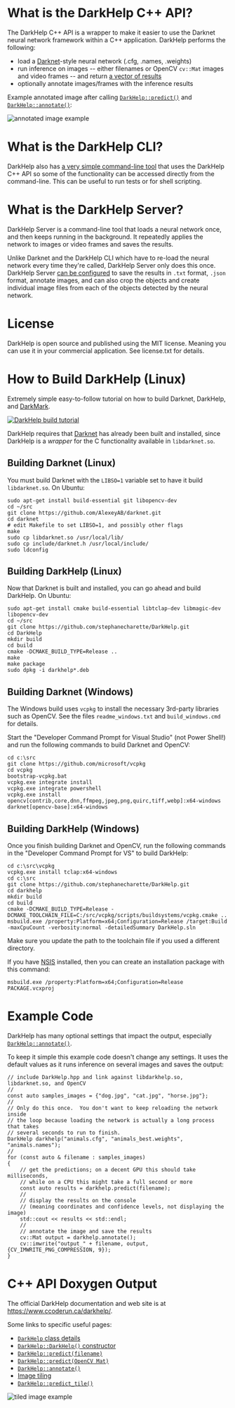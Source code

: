 # What is the DarkHelp C++ API?

The DarkHelp C++ API is a wrapper to make it easier to use the Darknet neural network framework within a C++ application.  DarkHelp performs the following:

- load a [Darknet](https://github.com/AlexeyAB/darknet)-style neural network (.cfg, .names, .weights)
- run inference on images -- either filenames or OpenCV `cv::Mat` images and video frames -- and return [a vector of results](https://www.ccoderun.ca/darkhelp/api/classDarkHelp.html#abcd5ee07c8d804ec37963cdb606511a9)
- optionally annotate images/frames with the inference results

Example annotated image after calling [`DarkHelp::predict()`](https://www.ccoderun.ca/darkhelp/api/classDarkHelp.html#a5c3e83dcf445d7c2590ae6f1672789b5) and [`DarkHelp::annotate()`](https://www.ccoderun.ca/darkhelp/api/classDarkHelp.html#a0777388373987711f6f955f95f7b413a):

![annotated image example](src-doc/shade_25pcnt.png)

# What is the DarkHelp CLI?

DarkHelp also has [a very simple command-line tool](https://www.ccoderun.ca/darkhelp/api/Tool.html) that uses the DarkHelp C++ API so some of the functionality can be accessed directly from the command-line.  This can be useful to run tests or for shell scripting.

# What is the DarkHelp Server?

DarkHelp Server is a command-line tool that loads a neural network once, and then keeps running in the background.  It repeatedly applies the network to images or video frames and saves the results.

Unlike Darknet and the DarkHelp CLI which have to re-load the neural network every time they're called, DarkHelp Server only does this once.  DarkHelp Server [can be configured](https://www.ccoderun.ca/darkhelp/api/Server.html) to save the results in `.txt` format, `.json` format, annotate images, and can also crop the objects and create individual image files from each of the objects detected by the neural network.

# License

DarkHelp is open source and published using the MIT license.  Meaning you can use it in your commercial application.  See license.txt for details.

# How to Build DarkHelp (Linux)

Extremely simple easy-to-follow tutorial on how to build Darknet, DarkHelp, and [DarkMark](https://github.com/stephanecharette/DarkMark).

[![DarkHelp build tutorial](src-doc/darkmark_build_thumbnail.png)](https://www.youtube.com/watch?v=pJ2iyf_E9PM)

DarkHelp requires that [Darknet](https://github.com/AlexeyAB/darknet) has already been built and installed, since DarkHelp is a *wrapper* for the C functionality available in `libdarknet.so`.

## Building Darknet (Linux)

You must build Darknet with the `LIBSO=1` variable set to have it build `libdarknet.so`.  On Ubuntu:

	sudo apt-get install build-essential git libopencv-dev
	cd ~/src
	git clone https://github.com/AlexeyAB/darknet.git
	cd darknet
	# edit Makefile to set LIBSO=1, and possibly other flags
	make
	sudo cp libdarknet.so /usr/local/lib/
	sudo cp include/darknet.h /usr/local/include/
	sudo ldconfig

## Building DarkHelp (Linux)

Now that Darknet is built and installed, you can go ahead and build DarkHelp.  On Ubuntu:

	sudo apt-get install cmake build-essential libtclap-dev libmagic-dev libopencv-dev
	cd ~/src
	git clone https://github.com/stephanecharette/DarkHelp.git
	cd DarkHelp
	mkdir build
	cd build
	cmake -DCMAKE_BUILD_TYPE=Release ..
	make
	make package
	sudo dpkg -i darkhelp*.deb

## Building Darknet (Windows)

The Windows build uses `vcpkg` to install the necessary 3rd-party libraries such as OpenCV.  See the files `readme_windows.txt` and `build_windows.cmd` for details.

Start the "Developer Command Prompt for Visual Studio" (not Power Shell!) and run the following commands to build Darknet and OpenCV:

	cd c:\src
	git clone https://github.com/microsoft/vcpkg
	cd vcpkg
	bootstrap-vcpkg.bat
	vcpkg.exe integrate install
	vcpkg.exe integrate powershell
	vcpkg.exe install opencv[contrib,core,dnn,ffmpeg,jpeg,png,quirc,tiff,webp]:x64-windows darknet[opencv-base]:x64-windows

## Building DarkHelp (Windows)

Once you finish building Darknet and OpenCV, run the following commands in the "Developer Command Prompt for VS" to build DarkHelp:

	cd c:\src\vcpkg
	vcpkg.exe install tclap:x64-windows
	cd c:\src
	git clone https://github.com/stephanecharette/DarkHelp.git
	cd darkhelp
	mkdir build
	cd build
	cmake -DCMAKE_BUILD_TYPE=Release -DCMAKE_TOOLCHAIN_FILE=C:/src/vcpkg/scripts/buildsystems/vcpkg.cmake ..
	msbuild.exe /property:Platform=x64;Configuration=Release /target:Build -maxCpuCount -verbosity:normal -detailedSummary DarkHelp.sln

Make sure you update the path to the toolchain file if you used a different directory.

If you have [NSIS](https://nsis.sourceforge.io/) installed, then you can create an installation package with this command:

	msbuild.exe /property:Platform=x64;Configuration=Release PACKAGE.vcxproj

# Example Code

DarkHelp has many optional settings that impact the output, especially [`DarkHelp::annotate()`](https://www.ccoderun.ca/darkhelp/api/classDarkHelp.html#a0777388373987711f6f955f95f7b413a).

To keep it simple this example code doesn't change any settings.  It uses the default values as it runs inference on several images and saves the output:

    // include DarkHelp.hpp and link against libdarkhelp.so, libdarknet.so, and OpenCV
    //
    const auto samples_images = {"dog.jpg", "cat.jpg", "horse.jpg"};
    //
    // Only do this once.  You don't want to keep reloading the network inside
    // the loop because loading the network is actually a long process that takes
    // several seconds to run to finish.
    DarkHelp darkhelp("animals.cfg", "animals_best.weights", "animals.names");
    //
    for (const auto & filename : samples_images)
    {
        // get the predictions; on a decent GPU this should take milliseconds,
        // while on a CPU this might take a full second or more
        const auto results = darkhelp.predict(filename);
        //
        // display the results on the console
        // (meaning coordinates and confidence levels, not displaying the image)
        std::cout << results << std::endl;
        //
        // annotate the image and save the results
        cv::Mat output = darkhelp.annotate();
        cv::imwrite("output_" + filename, output, {CV_IMWRITE_PNG_COMPRESSION, 9});
    }

# C++ API Doxygen Output

The official DarkHelp documentation and web site is at <https://www.ccoderun.ca/darkhelp/>.

Some links to specific useful pages:

- [`DarkHelp` class details](https://www.ccoderun.ca/darkhelp/api/classDarkHelp.html#details)
- [`DarkHelp::DarkHelp()` constructor](https://www.ccoderun.ca/darkhelp/api/classDarkHelp.html#a38176b90d636340be98b1ce16c1d0c81)
- [`DarkHelp::predict(filename)`](https://www.ccoderun.ca/darkhelp/api/classDarkHelp.html#a422ca1f4279521b68cf7e59d182d7709)
- [`DarkHelp::predict(OpenCV Mat)`](https://www.ccoderun.ca/darkhelp/api/classDarkHelp.html#a422ca1f4279521b68cf7e59d182d7709)
- [`DarkHelp::annotate()`](https://www.ccoderun.ca/darkhelp/api/classDarkHelp.html#a0777388373987711f6f955f95f7b413a)
- [Image tiling](https://www.ccoderun.ca/darkhelp/api/Tiling.html)
- [`DarkHelp::predict_tile()`](https://www.ccoderun.ca/darkhelp/api/classDarkHelp.html#ae2afffea2f7c2fdd54ce47e22bc4e042)

![tiled image example](src-doc/mailboxes_2x2_tiles_detection.png)
